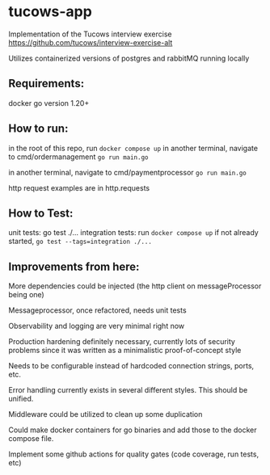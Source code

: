 # tucows-app

Implementation of the Tucows interview exercise https://github.com/tucows/interview-exercise-alt

Utilizes containerized versions of postgres and rabbitMQ running locally

## Requirements:
docker
go version 1.20+

## How to run:
in the root of this repo, run `docker compose up`
in another terminal, navigate to cmd/ordermanagement
 `go run main.go`

in another terminal, navigate to cmd/paymentprocessor
 `go run main.go`

http request examples are in http.requests

## How to Test:

unit tests: go test ./...
integration tests: run `docker compose up` if not already started, `go test --tags=integration ./...`


## Improvements from here:

More dependencies could be injected (the http client on messageProcessor being one)

Messageprocessor, once refactored, needs unit tests

Observability and logging are very minimal right now

Production hardening definitely necessary, currently lots of security problems since it was written as a minimalistic proof-of-concept style

Needs to be configurable instead of hardcoded connection strings, ports, etc.

Error handling currently exists in several different styles. This should be unified.

Middleware could be utilized to clean up some duplication

Could make docker containers for go binaries and add those to the docker compose file.

Implement some github actions for quality gates (code coverage, run tests, etc)